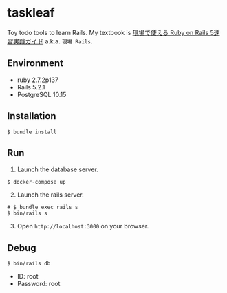 # taskleaf

Toy todo tools to learn Rails. My textbook is [現場で使える Ruby on Rails 5速習実践ガイド](https://www.amazon.co.jp/dp/4839962227) a.k.a. `現場 Rails`.

## Environment

- ruby 2.7.2p137
- Rails 5.2.1
- PostgreSQL 10.15

## Installation

```shell
$ bundle install
```

## Run

1. Launch the database server.

```shell
$ docker-compose up
```

2. Launch the rails server.

```shell
# $ bundle exec rails s
$ bin/rails s
```

3. Open `http://localhost:3000` on your browser.

## Debug

```shell
$ bin/rails db
```

- ID: root
- Password: root